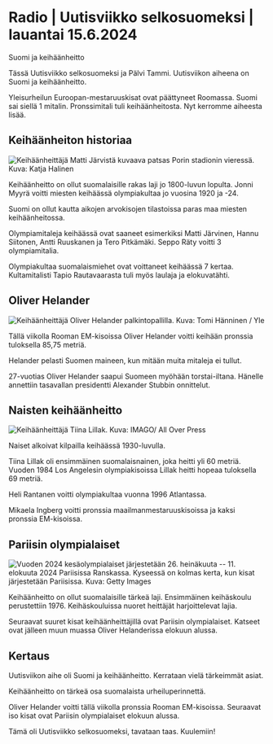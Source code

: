 # Radio \| Uutisviikko selkosuomeksi \| lauantai 15.6.2024

Suomi ja keihäänheitto

Tässä Uutisviikko selkosuomeksi ja Pälvi Tammi. Uutisviikon aiheena on Suomi ja keihäänheitto.

Yleisurheilun Euroopan-mestaruuskisat ovat päättyneet Roomassa. Suomi sai siellä 1 mitalin. Pronssimitali tuli keihäänheitosta. Nyt kerromme aiheesta lisää.

## Keihäänheiton historiaa

![Keihäänheittäjä Matti Järvistä kuvaava patsas Porin stadionin vieressä. Kuva: Katja Halinen](https://images.cdn.yle.fi/image/upload/c_crop,h_540,w_959,x_0,y_0/ar_1.7777777777777777,c_fill,g_faces,h_431,w_767/dpr_1.0/q_auto:eco/f_auto/fl_lossy/v1688475625/39-113802664a4174f880ab)

Keihäänheitto on ollut suomalaisille rakas laji jo 1800-luvun lopulta. Jonni Myyrä voitti miesten keihäässä olympiakultaa jo vuosina 1920 ja -24.

Suomi on ollut kautta aikojen arvokisojen tilastoissa paras maa miesten keihäänheitossa.

Olympiamitaleja keihäässä ovat saaneet esimerkiksi Matti Järvinen, Hannu Siitonen, Antti Ruuskanen ja Tero Pitkämäki. Seppo Räty voitti 3 olympiamitalia.

Olympiakultaa suomalaismiehet ovat voittaneet keihäässä 7 kertaa. Kultamitalisti Tapio Rautavaarasta tuli myös laulaja ja elokuvatähti.

## Oliver Helander

![Keihäänheittäjä Oliver Helander palkintopallilla. Kuva: Tomi Hänninen / Yle](https://images.cdn.yle.fi/image/upload/c_crop,h_3375,w_6000,x_0,y_625/ar_1.7777777777777777,c_fill,g_faces,h_431,w_767/dpr_1.0/q_auto:eco/f_auto/fl_lossy/v1718230949/39-1302380666a1f7fe6bd9)

Tällä viikolla Rooman EM-kisoissa Oliver Helander voitti keihään pronssia tuloksella 85,75 metriä.

Helander pelasti Suomen maineen, kun mitään muita mitaleja ei tullut.

27-vuotias Oliver Helander saapui Suomeen myöhään torstai-iltana. Hänelle annettiin tasavallan presidentti Alexander Stubbin onnittelut.

## Naisten keihäänheitto

![Keihäänheittäjä Tiina Lillak. Kuva: IMAGO/ All Over Press](https://images.cdn.yle.fi/image/upload/c_crop,h_364,w_648,x_0,y_14/ar_1.7777777777777777,c_fill,g_faces,h_431,w_767/dpr_1.0/q_auto:eco/f_auto/fl_lossy/v1686576494/39-112854064871d0e2418e)

Naiset alkoivat kilpailla keihäässä 1930-luvulla.

Tiina Lillak oli ensimmäinen suomalaisnainen, joka heitti yli 60 metriä. Vuoden 1984 Los Angelesin olympiakisoissa Lillak heitti hopeaa tuloksella 69 metriä.

Heli Rantanen voitti olympiakultaa vuonna 1996 Atlantassa.

Mikaela Ingberg voitti pronssia maailmanmestaruuskisoissa ja kaksi pronssia EM-kisoissa.

## Pariisin olympialaiset

![Vuoden 2024 kesäolympialaiset järjestetään 26. heinäkuuta -- 11. elokuuta 2024 Pariisissa Ranskassa. Kyseessä on kolmas kerta, kun kisat järjestetään Pariisissa. Kuva: Getty Images](https://images.cdn.yle.fi/image/upload/c_crop,h_2913,w_5179,x_0,y_428/ar_1.7777777777777777,c_fill,g_faces,h_431,w_767/dpr_1.0/q_auto:eco/f_auto/fl_lossy/v1715075323/39-12812936639f8c87a1ff)

Keihäänheitto on ollut suomalaisille tärkeä laji. Ensimmäinen keihäskoulu perustettiin 1976. Keihäskouluissa nuoret heittäjät harjoittelevat lajia.

Seuraavat suuret kisat keihäänheittäjillä ovat Pariisin olympialaiset. Katseet ovat jälleen muun muassa Oliver Helanderissa elokuun alussa.

## Kertaus

Uutisviikon aihe oli Suomi ja keihäänheitto. Kerrataan vielä tärkeimmät asiat.

Keihäänheitto on tärkeä osa suomalaista urheiluperinnettä.

Oliver Helander voitti tällä viikolla pronssia Rooman EM-kisoissa. Seuraavat iso kisat ovat Pariisin olympialaiset elokuun alussa.

Tämä oli Uutisviikko selkosuomeksi, tavataan taas. Kuulemiin!


